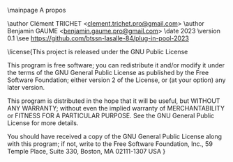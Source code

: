 \mainpage A propos

\author Clément TRICHET <<clement.trichet.pro@gmail.com>>
\author Benjamin GAUME <<benjamin.gaume.pro@gmail.com>>
\date 2023
\version 0.1
\see https://github.com/btssn-lasalle-84/plug-in-pool-2023


\license{This project is released under the GNU Public License

This program is free software; you can redistribute it and/or modify
it under the terms of the GNU General Public License as published by
the Free Software Foundation; either version 2 of the License, or
(at your option) any later version.

This program is distributed in the hope that it will be useful,
but WITHOUT ANY WARRANTY; without even the implied warranty of
MERCHANTABILITY or FITNESS FOR A PARTICULAR PURPOSE. See the
GNU General Public License for more details.

You should have received a copy of the GNU General Public License
along with this program; if not, write to the Free Software
Foundation, Inc., 59 Temple Place, Suite 330, Boston, MA 02111-1307 USA
}
